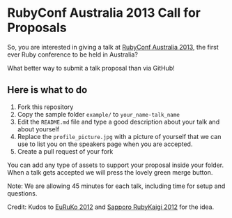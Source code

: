 # RubyConf Australia 2013 Call for Proposals

So, you are interested in giving a talk at [RubyConf Australia 2013](http://rubyconf.org.au), 
the first ever Ruby conference to be held in Australia? 

What better way to submit a talk proposal than via GitHub! 

## Here is what to do

1. Fork this repository
2. Copy the sample folder `example/` to `your_name-talk_name`
3. Edit the `README.md` file and type a good description about your talk
   and about yourself
4. Replace the `profile_picture.jpg` with a picture of yourself that we
   can use to list you on the speakers page when you are accepted.
5. Create a pull request of your fork

You can add any type of assets to support your proposal inside your folder.
When a talk gets accepted we will press the lovely green merge button.

Note: We are allowing 45 minutes for each talk, including time for setup and questions.

Credit: Kudos to [EuRuKo 2012](https://github.com/euruko2012/call-for-proposals) and 
[Sapporo RubyKaigi 2012](https://github.com/sprk2012/sprk2012-cfp) for the idea.
